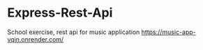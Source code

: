 # Express-Rest-Api
School exercise, rest api for music application
https://music-app-vqin.onrender.com/ 
